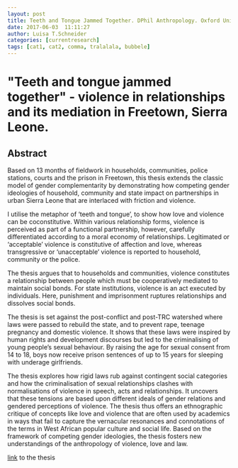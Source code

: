 ```yaml
---
layout: post
title: Teeth and Tongue Jammed Together. DPhil Anthropology. Oxford University
date: 2017-06-03  11:11:27
author: Luisa T.Schneider
categories: [currentresearch]
tags: [cat1, cat2, comma, tralalala, bubbele]
---
```

# "Teeth and tongue jammed together" - violence in relationships and its mediation in Freetown, Sierra Leone.

## Abstract


Based on 13 months of fieldwork in households, communities, police stations, courts and the prison in Freetown, this thesis extends the classic model of gender complementarity by demonstrating how competing gender ideologies of household, community and state impact on partnerships in urban Sierra Leone that are interlaced with friction and violence.

I utilise the metaphor of ‘teeth and tongue’, to show how love and violence can be coconstitutive. Within various relationship forms, violence is perceived as part of a functional partnership, however, carefully differentiated according to a moral economy of relationships. Legitimated or ‘acceptable’ violence is constitutive of affection and love, whereas transgressive or ‘unacceptable’ violence is reported to household, community or the police.

The thesis argues that to households and communities, violence constitutes a relationship between people which must be cooperatively mediated to maintain social bonds. For state institutions, violence is an act executed by individuals. Here, punishment and imprisonment ruptures relationships and dissolves social bonds.

The thesis is set against the post-conflict and post-TRC watershed where laws were passed to rebuild the state, and to prevent rape, teenage pregnancy and domestic violence. It shows that these laws were inspired by human rights and development discourses but led to the criminalising of young people’s sexual behaviour. By raising the age for sexual consent from 14 to 18, boys now receive prison sentences of up to 15 years for sleeping with underage girlfriends.

The thesis explores how rigid laws rub against contingent social categories and how the criminalisation of sexual relationships clashes with normalisations of violence in speech, acts and relationships. It uncovers that these tensions are based upon different ideals of gender relations and gendered perceptions of violence. The thesis thus offers an ethnographic critique of concepts like love and violence that are often used by academics in ways that fail to capture the vernacular resonances and connotations of the terms in West African popular culture and social life. Based on the framework of competing gender ideologies, the thesis fosters new understandings of the anthropology of violence, love and law.

[link](https://ora.ox.ac.uk/objects/uuid:ad1755fa-e2c4-4a55-b790-684b8d31658b) to the thesis